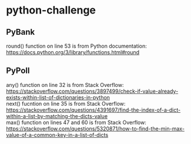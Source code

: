 # python-challenge

## PyBank
round() function on line 53 is from Python documentation: https://docs.python.org/3/library/functions.html#round  

## PyPoll
any() function on line 32 is from Stack Overflow: https://stackoverflow.com/questions/3897499/check-if-value-already-exists-within-list-of-dictionaries-in-python  
next() fucntion on line 35 is from Stack Overflow: https://stackoverflow.com/questions/4391697/find-the-index-of-a-dict-within-a-list-by-matching-the-dicts-value  
max() function on lines 47 and 60 is from Stack Overflow: https://stackoverflow.com/questions/5320871/how-to-find-the-min-max-value-of-a-common-key-in-a-list-of-dicts  
